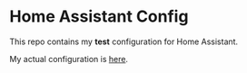 # Home Assistant Config

This repo contains my **test** configuration for Home Assistant.

My actual configuration is [here](https://github.com/metbril/home-assistant-config/).
